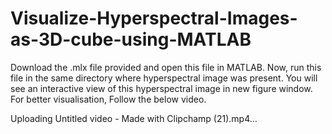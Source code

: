 # Visualize-Hyperspectral-Images-as-3D-cube-using-MATLAB
Download the .mlx file provided and open this file in MATLAB.
Now, run this file in the same directory where hyperspectral image was present.
You will see an interactive view of this hyperspectral image in new figure window.
For better visualisation, Follow the below video.

Uploading Untitled video - Made with Clipchamp (21).mp4…

